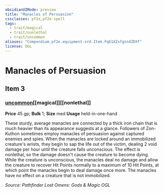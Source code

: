 ```yaml
---
obsidianUIMode: preview
title: "Manacles of Persuasion"
cssclasses: pf2e,pf2e-spell
tags:
  - trait/magical
  - trait/nonlethal
  - trait/uncommon
aliases: "Compendium.pf2e.equipment-srd.Item.Fq61XZxfgsn4ZDXf"
license: OGL
---
```

# Manacles of Persuasion
## Item 3
### [uncommon](uncommon.md "Uncommon Rarity Trait")[[magical]][[nonlethal]]


**Price** 45 gp; 
**Bulk** 1; **Size** med
**Usage** held-in-one-hand

These sturdy, average manacles are connected by a thick iron chain that is much heavier than its appearance suggests at a glance. Followers of Zon-Kuthon sometimes employ manacles of persuasion against captured enemies and spies. When the manacles are locked around an immobilized creature's wrists, they begin to sap the life out of the victim, dealing 2 void damage per hour until the creature falls unconscious. The effect is nonlethal, so the damage doesn't cause the creature to become dying. While the creature is unconscious, the manacles deal no damage and allow the creature to recover Hit Points normally to a maximum of 10 Hit Points, at which point the manacles begin to deal damage once more. The manacles have no effect on a creature that is not immobilized.

*Source: Pathfinder Lost Omens: Gods & Magic*
*OGL*